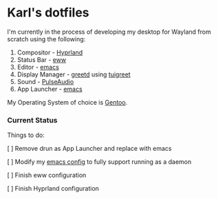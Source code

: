 # Karl's dotfiles

I'm currently in the process of developing my desktop for Wayland from scratch using the following:

1. Compositor - [Hyprland](https://hyprland.org)
2. Status Bar - [eww](https://github.com/elkowar/eww)
3. Editor - [emacs](https://www.gnu.org/software/emacs)
4. Display Manager - [greetd](https://sr.ht/~kennylevinsen/greetd/) using [tuigreet](https://github.com/apognu/tuigreet)
5. Sound - [PulseAudio](https://www.freedesktop.org/wiki/Software/PulseAudio/)
6. App Launcher - [emacs](https://www.gnu.org/software/emacs)

My Operating System of choice is [Gentoo](https://gentoo.org).

### Current Status

Things to do:

[ ] Remove drun as App Launcher and replace with emacs

[ ] Modify my [emacs config](https://github.com/karlfroldan/dot-emacs) to fully support running as a daemon

[ ] Finish eww configuration

[ ] Finish Hyprland configuration
